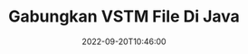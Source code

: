 ---
############################# Static ############################
layout: "auto-gen-merger"
date: 2022-09-20T10:46:00
draft: false
otherformats: epub html mht mhtml odp ods odt one otp ott pdf pps ppsx ppt pptx rtf

############################# Head ############################
head_title: "Gabungkan VSTM File melalui API Penggabungan Dokumen Java & J2SE"
head_description: "Gabungkan beberapa file VSTM di Java menggunakan API penggabungan dokumen dengan semua data, gaya, dan pemformatan sebagai dokumen sumber."

############################# Header ############################
title: "Gabungkan VSTM File Di Java"
description: "Gabungkan VSTM dengan beberapa baris kode Java."
bg_image: "https://cms.admin.containerize.com/templates/aspose/App_Themes/V3/images/bg/header1.png"
bg_overlay: false
button:
    enable: true
    icon: "fas fa-arrow-down"
    label: "Unduh Uji Coba Gratis"
    link: "https://downloads.groupdocs.com/merger/java"

############################# SubMenu ############################
submenu:
    enable: true

    left:
        img_alt: "GroupDocs.Merger for Java"
        image: "https://cms.admin.containerize.com/templates/groupdocs/images/product-logos/90x90-noborder/groupdocs-merger-java.png"
        product: "GroupDocs.Merger"
        platform: "Java"

    middle:
        button:

            # button loop
            - link: "https://apireference.groupdocs.com/merger/java"
              text: "Referensi API"

            # button loop
            - link: "https://github.com/groupdocs-merger"
              text: "Contoh Kode"

            # button loop
            - link: "https://products.groupdocs.app/merger/family"
              text: "Demo Langsung"

            # button loop
            - link: "https://purchase.groupdocs.com/pricing/merger/java"
              text: "Harga"

    right:
        link_download: "https://downloads.groupdocs.com/merger"
        link_learn: "https://docs.groupdocs.com/merger/java"
        link_buy: "https://purchase.groupdocs.com"

############################# About ############################
about:
    enable: true
    title: "Tentang GroupDocs.Merger for Java API"
    content: |
        [GroupDocs.Merger for Java](/id/merger/java/) memberikan solusi yang mudah untuk menggabungkan beberapa PDF, Microsoft Office (Word, Excel, PowerPoint, OneNote), OpenDocument, HTML, gambar dan banyak dokumen lain ke dalam satu file dalam aplikasi Java. GroupDocs.Merger akan menghemat banyak usaha Anda, karena Anda diperbolehkan untuk menggabungkan VSTM dokumen - tidak perlu menginstal perangkat lunak pihak ketiga, aplikasi desktop atau plugin. Sekarang tidak perlu membuang waktu Anda dan menggabungkan file secara manual! Misi GroupDocs adalah memberikan kualitas terbaik dan menyederhanakan alur kerja pemrosesan dokumen.
        
        GroupDocs.Merger API adalah pilihan tepat untuk solusi perusahaan yang membutuhkan fitur penggabungan file. API ini didukung dengan baik di semua sistem operasi dan platform utama termasuk J2SE 7.0 (1.7), J2SE 8.0 (1.8), Java 10.

############################# Steps ############################
steps:
    enable: true
    title_left: "Gabungkan Beberapa File VSTM di Java"
    content_left: |
        [GroupDocs.Merger for Java](/id/merger/java/) memudahkan pengembang Java untuk menggabungkan beberapa file VSTM dengan menerapkan beberapa langkah mudah.
        
        * Buat instance **Merger** dan teruskan jalur dokumen sumber sebagai parameter konstruktor.
        * Panggil **Join** dari kelas **Merger** dan teruskan jalur dokumen sumber kedua.
        * Panggil **Save** dari kelas **Merger** untuk menyimpan dokumen yang digabungkan.

    title_right: "Persyaratan sistem"
    content_right: |
        GroupDocs.Merger for Java API didukung di semua platform dan sistem operasi utama. Sebelum menjalankan kode di bawah ini, pastikan Anda telah menginstal prasyarat berikut di sistem Anda.

        * Sistem Operasi: Microsoft Windows, Linux, MacOS
        * Lingkungan Pengembangan: NetBeans, IntelliJ IDEA, Eclipse
        * Kerangka kerja: J2SE 7.0 (1.7), J2SE 8.0 (1.8), Java 10
        * Unduh versi terbaru GroupDocs.Merger for Java dari [Maven](https://repository.groupdocs.com/webapp/#/artifacts/browse/tree/General/repo/com/groupdocs/groupdocs-merger)
         
    code: |
     {{% merger/additional-styles %}}
     {{< merger/code-merger title="Cara menggabungkan file VSTM menggunakan kode contoh Java">}}

        ```java    
        // Gabungkan file VSTM menggunakan GroupDocs.Merger untuk Java API
        // Instansiasi Penggabungan dengan dokumen masukan VSTM
        Merger merger = new Merger("input_1.vstm");

        // Panggil metode gabung dari instance kelas Penggabungan dan lewati jalur dokumen sumber kedua
        merger.join("input_2.vstm");
    
        // Panggil metode simpan dari instance kelas Penggabungan untuk menyimpan dokumen yang digabungkan
        merger.save("merged-file.vstm"); 
        ```
     {{< /merger/code-merger >}}

############################# Demos ############################
demos:
    enable: true
    title: "Demo Langsung - Aplikasi Online untuk Menggabungkan Dokumen"
    content: |
       Gabungkan lebih dari satu VSTM file sekarang juga dengan mengunjungi situs web [GroupDocs.Merger Live Demo](https://products.groupdocs.app/merger/family).
       Demo langsung memiliki manfaat sebagai berikut.
        
############################# About Formats ############################
about_formats:
    enable: true

############################# More Formats ############################
more_formats:
    enable: true
    title: "Menggabungkan Format Dokumen Lain"
    content: |
        Java mendokumentasikan API penggabungan untuk format file dan gambar. Gabungkan bersama beberapa format dokumen populer seperti yang dinyatakan di bawah ini.

############################# Back to top ###############################
back_to_top:
    enable: true
---